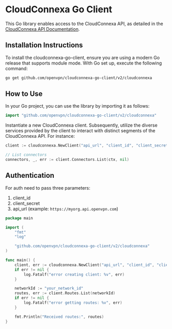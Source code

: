 # CloudConnexa Go Client

This Go library enables access to the CloudConnexa API, as detailed in the [CloudConnexa API Documentation](https://openvpn.net/cloud-docs/developer/cloudconnexa-api.html).

## Installation Instructions

To install the cloudconnexa-go-client, ensure you are using a modern Go release that supports module mode. With Go set up, execute the following command:

```sh
go get github.com/openvpn/cloudconnexa-go-client/v2/cloudconnexa
```

## How to Use

In your Go project, you can use the library by importing it as follows:

```go
import "github.com/openvpn/cloudconnexa-go-client/v2/cloudconnexa"
```

Instantiate a new CloudConnexa client. Subsequently, utilize the diverse services provided by the client to interact with distinct segments of the CloudConnexa API. For instance:

```go
client := cloudconnexa.NewClient("api_url", "client_id", "client_secret")

// List connectors
connectors, _, err := client.Connectors.List(ctx, nil)
```

## Authentication

For auth need to pass three parameters:
1. client_id
2. client_secret
3. api_url (example: `https://myorg.api.openvpn.com`)

```go
package main

import (
	"fmt"
	"log"

	"github.com/openvpn/cloudconnexa-go-client/v2/cloudconnexa"
)

func main() {
	client, err := cloudconnexa.NewClient("api_url", "client_id", "client_secret")
	if err != nil {
		log.Fatalf("error creating client: %v", err)
	}

	networkId := "your_network_id"
	routes, err := client.Routes.List(networkId)
	if err != nil {
		log.Fatalf("error getting routes: %v", err)
	}

	fmt.Println("Received routes:", routes)
}
```
